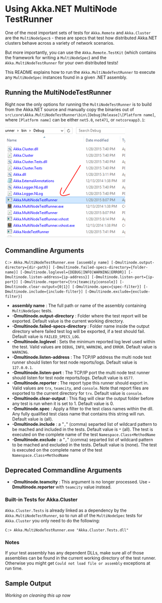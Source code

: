 # Using Akka.NET MultiNode TestRunner

One of the most important sets of tests for `Akka.Remote` and `Akka.Cluster` are the `MultiNodeSpec`s - these are specs that test how distributed Akka.NET clusters behave across a variety of network scenarios.

But more importantly, you can use the `Akka.Remote.TestKit` (which contains the framework for writing a `MultiNodeSpec`) and the `Akka.MultiNodeTestRunner` for your own distributed tests!

This README explains how to run the `Akka.MultiNodeTestRunner` to execute any `MultiNodeSpec` instances found in a given .NET assembly.

## Running the MultiNodeTestRunner

Right now the only options for running the `MultiNodeTestRunner` is to build from the Akka.NET source and manually copy the binaries out of `src\core\Akka.MultiNodeTestRunner\bin\[Debug|Release]\[Platform name]`, where `[Platform name]` can be either `net5.0`, `net471`, or `netcoreapp3.1`:

![MultiNodeTestRunner binaries](../../../documentation/wiki/images/multinode-teskit/multi-node-testrunner-binaries.png)

## Commandline Arguments

```
C:> Akka.MultiNodeTestRunner.exe [assembly name] [-Dmultinode.output-directory={dir-path}] [-Dmultinode.failed-specs-directory={folder-name}] [-Dmultinode.loglevel={DEBUG|INFO|WARNING|ERROR}] [-Dmultinode.listen-address={ip-address}] [-Dmultinode.listen-port={ip-port}] [-Dmultinode.reporter={trx|teamcity|console}] [-Dmultinode.clear-output={0|1}] [-Dmultinode.spec={spec-filter}] [-Dmultinode.include={include-filter}] [-Dmultinode.exclude={exclude-filter}] 
```

- __assembly name__ : The full path or name of the assembly containing `MultiNodeSpec` tests.
- __-Dmultinode.output-directory__ : Folder where the test report will be exported. Default value is the current working directory.
- __-Dmultinode.failed-specs-directory__ : Folder name inside the output directory where failed test log will be exported, if a test should fail. Default value is `FAILED_SPECS_LOG`.
- __-Dmultinode.loglevel__ : Sets the minimum reported log level used within the test. Valid values are `DEBUG`, `INFO`, `WARNING`, and `ERROR`. Default value is `WARNING`.
- __-Dmultinode.listen-address__ : The TCP/IP address the multi node test runner should listen for test node reports/logs. Default value is `127.0.0.1`.
- __-Dmultinode.listen-port__ : The TCP/IP port the multi node test runner should listen for test node reports/logs. Default value is `6577`.
- __-Dmultinode.reporter__ : The report type this runner should export in. Valid values are `trx`, `teamcity`, and `console`. Note that report files are exported to the current directory for `trx`. Default value is `console`.
- __-Dmultinode.clear-output__ : This flag will clear the output folder before any test is run when it is set to 1. Default value is 0.
- __-Dmultinode.spec__ : Apply a filter to the test class names within the dll. Any fully qualified test class name that contains this string will run. Default value is (all).
- __-Dmultinode.include__ : a "`,`" (comma) separted list of wildcard pattern to be mached and included in the tests. Default value is `*` (all). The test is executed on the complete name of the test `Namespace.Class+MethodName`
- __-Dmultinode.exclude__ : a "`,`" (comma) separted list of wildcard pattern to be mached and excluded in the tests. Default value is (none). The test is executed on the complete name of the test `Namespace.Class+MethodName`

## Deprecated Commandline Arguments
- __-Dmultinode.teamcity__ : This argument is no longer processed. Use __-Dmultinode.reporter__ with `teamcity` value instead.

### Built-in Tests for Akka.Cluster

`Akka.Cluster.Tests` is already linked as a dependency by the `Akka.MultiNodeTestRunner`, so to run all of the `MultiNodeSpec` tests for `Akka.Cluster` you only need to do the following:

    C:> Akka.MultiNodeTestRunner.exe "Akka.Cluster.Tests.dll"

### Notes

If your test assembly has any dependent DLLs, make sure all of those assemblies can be found in the current working directory of the test runner. Otherwise you might get `Could not load file or assembly` exceptions at run time.

## Sample Output

*Working on cleaning this up now*




